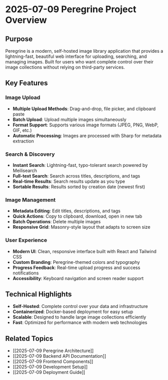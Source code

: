 # 2025-07-09 Peregrine Project Overview

## Purpose
Peregrine is a modern, self-hosted image library application that provides a lightning-fast, beautiful web interface for uploading, searching, and managing images. Built for users who want complete control over their image collections without relying on third-party services.

## Key Features

### Image Upload
- **Multiple Upload Methods**: Drag-and-drop, file picker, and clipboard paste
- **Batch Upload**: Upload multiple images simultaneously
- **Format Support**: Supports various image formats (JPEG, PNG, WebP, GIF, etc.)
- **Automatic Processing**: Images are processed with Sharp for metadata extraction

### Search & Discovery
- **Instant Search**: Lightning-fast, typo-tolerant search powered by Meilisearch
- **Full-text Search**: Search across titles, descriptions, and tags
- **Real-time Results**: Search results update as you type
- **Sortable Results**: Results sorted by creation date (newest first)

### Image Management
- **Metadata Editing**: Edit titles, descriptions, and tags
- **Quick Actions**: Copy to clipboard, download, open in new tab
- **Batch Operations**: Delete multiple images
- **Responsive Grid**: Masonry-style layout that adapts to screen size

### User Experience
- **Modern UI**: Clean, responsive interface built with React and Tailwind CSS
- **Custom Branding**: Peregrine-themed colors and typography
- **Progress Feedback**: Real-time upload progress and success notifications
- **Accessibility**: Keyboard navigation and screen reader support

## Technical Highlights
- **Self-Hosted**: Complete control over your data and infrastructure
- **Containerized**: Docker-based deployment for easy setup
- **Scalable**: Designed to handle large image collections efficiently
- **Fast**: Optimized for performance with modern web technologies

## Related Topics
- [[2025-07-09 Peregrine Architecture]]
- [[2025-07-09 Backend API Documentation]]
- [[2025-07-09 Frontend Components]]
- [[2025-07-09 Development Setup]]
- [[2025-07-09 Deployment Guide]]